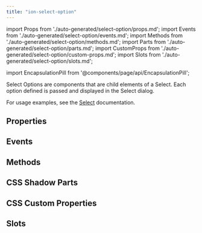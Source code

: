 ```yaml
---
title: "ion-select-option"
---
```

import Props from './auto-generated/select-option/props.md';
import Events from './auto-generated/select-option/events.md';
import Methods from './auto-generated/select-option/methods.md';
import Parts from './auto-generated/select-option/parts.md';
import CustomProps from './auto-generated/select-option/custom-props.md';
import Slots from './auto-generated/select-option/slots.md';

<head>
  <title>Select Option | What Is An Option Select on Ionic Framework Apps</title>
  <meta name="description" content="What is an option select? Select Options are child element components of a Select—each option defined is passed and displayed in the Select dialog." />
</head>

import EncapsulationPill from '@components/page/api/EncapsulationPill';

<EncapsulationPill type="shadow" />


Select Options are components that are child elements of a Select. Each option defined is passed and displayed in the Select dialog.

For usage examples, see the [Select](./select) documentation.


## Properties
<Props />

## Events
<Events />

## Methods
<Methods />

## CSS Shadow Parts
<Parts />

## CSS Custom Properties
<CustomProps />

## Slots
<Slots />